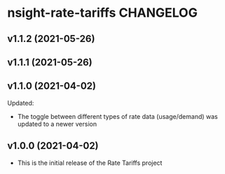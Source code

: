 # nsight-rate-tariffs CHANGELOG

## v1.1.2 (2021-05-26)

## v1.1.1 (2021-05-26)

## v1.1.0 (2021-04-02)

Updated:

- The toggle between different types of rate data (usage/demand) was updated to a newer version

## v1.0.0 (2021-04-02)

- This is the initial release of the Rate Tariffs project
